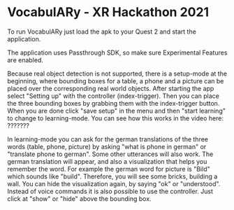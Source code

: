 # VocabulARy - XR Hackathon 2021

To run VocabulARy just load the apk to your Quest 2 and start the application.

The application uses Passthrough SDK, so make sure Experimental Features are enabled.

Because real object detection is not supported, there is a setup-mode at the beginning, where bounding boxes for a table, a phone and a picture can be placed over the corresponding real world objects. 
After starting the app select "Setting up" with the controller (index-trigger).
Then you can place the three bounding boxes by grabbing them with the index-trigger button. 
When you are done click "save setup" in the menu and then "start learning" to change to learning-mode.
You can see how this works in the video here: ???????

In learning-mode you can ask for the german translations of the three words (table, phone, picture) by asking "what is phone in german" or "translate phone to german". Some other utterances will also work.
The german translation will appear, and also a visualization that helps you remember the word. For example the german word for picture is "Bild" which sounds like "build". Therefore, you will see some bricks, building a wall.
You can hide the visualization again, by saying "ok" or "understood".
Instead of voice commands it is also possible to use the controller. Just click at "show" or "hide" above the bounding box.
